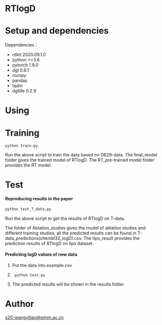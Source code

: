 # RTlogD

# Setup and dependencies

Dependencies：

- rdkit 2020.09.1.0
- python >=3.6
- pytorch 1.9.0
- dgl  0.8.1
- numpy
- pandas
- tqdm
- dgllife 0.2.9

# Using

# Training

```
python train.py
```

Run the above script to train the data based on DB29-data. The final_model folder gives the trained model of RTlogD. The RT_pre-trained model folder provides the RT model.

# Test

#### **Reproducing results in the paper**

```python
python test_T_data.py 
```

Run the above script to get the results of RTlogD on T-data.

The folder of Ablation_studies gives the model of ablation studies and different training studies, all the predicted results can be found in T-data_predictions(chembl32_logD).csv. The lipo_result provides the prediction results of RTlogD on lipo dataset.

#### Predicting logD values of new data

1. Put the data into example.csv

2. ```
    python test.py 
   ```

3.  The predicted results will be shown in the results folder.

# Author

s20-wangyitian@simm.ac.cn
